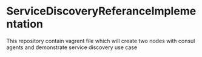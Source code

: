 # ServiceDiscoveryReferanceImplementation
This repository contain vagrent file which will create two nodes with consul agents and demonstrate service discovery use case
